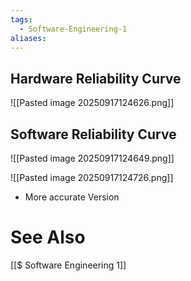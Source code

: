 ```yaml
---
tags:
  - Software-Engineering-1
aliases:
---
```

## Hardware Reliability Curve
![[Pasted image 20250917124626.png]]



## Software Reliability Curve
![[Pasted image 20250917124649.png]]


![[Pasted image 20250917124726.png]]
- More accurate Version

# See Also
[[$ Software Engineering 1]]